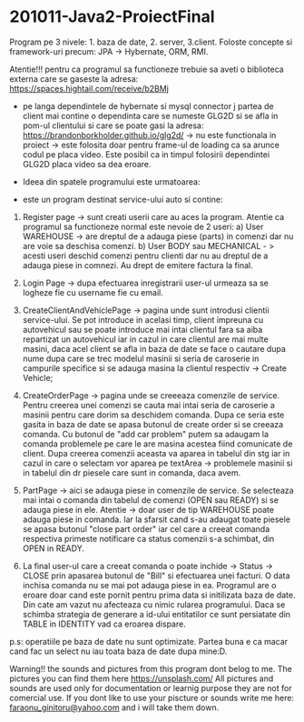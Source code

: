 # 201011-Java2-ProiectFinal

Program pe 3 nivele: 1. baza de date, 2. server, 3.client. Foloste concepte si framework-uri precum: JPA -> Hybernate, ORM, RMI.

Atentie!!! pentru ca programul sa functioneze trebuie sa aveti o biblioteca externa care se gaseste la adresa: https://spaces.hightail.com/receive/b2BMj

- pe langa dependintele de hybernate si mysql connector j partea de client mai contine o dependinta care se numeste GLG2D si se afla in pom-ul clientului si care se poate gasi la adresa:
   https://brandonborkholder.github.io/glg2d/  -> nu este functionala in proiect -> este folosita doar pentru frame-ul de loading ca sa arunce codul pe placa video. Este posibil ca in timpul
   folosirii dependintei GLG2D placa video sa dea eroare.
   

- Ideea din spatele programului este urmatoarea:

- este un program destinat service-ului auto si contine:

1. Register page -> sunt creati userii care au aces la program. Atentie ca programul sa functioneze normal este nevoie de 2 useri:
    a) User WAREHOUSE -> are dreptul de a adauga piese (parts) in comenzi dar nu are voie sa deschisa comenzi.
    b) User BODY sau MECHANICAL - > acesti useri deschid comenzi pentru clienti dar nu au dreptul de a adauga piese in comnezi. Au drept de emitere factura la final.

2. Login Page -> dupa efectuarea inregistrarii user-ul urmeaza sa se logheze fie cu username fie cu email.

3) CreateClientAndVehiclePage -> pagina unde sunt introdusi clientii service-ului. Se pot introduce in acelasi timp, client impreuna cu autovehicul sau se poate introduce mai intai clientul
    fara sa aiba repartizat un autovehicul iar in cazul in care clientul are mai multe masini, daca acel client se afla in baza de date se face o cautare dupa nume dupa care se trec
    modelul masinii si seria de caroserie in campurile specifice si se adauga masina la clientul respectiv -> Create Vehicle;

4) CreateOrderPage -> pagina unde se creeeaza comenzile de service. Pentru creerea unei comenzi se cauta mai intai seria de caroserie a masinii pentru care dorim sa deschidem comanda.
    Dupa ce seria este gasita in baza de date se apasa butonul de create order si se creeaza comanda. Cu butonul de "add car problem" putem sa adaugam la comanda problemele pe care
    le are masina acestea fiind comunicate de client. Dupa creerea comenzii aceasta va aparea in tabelul din stg iar in cazul in care o selectam vor aparea pe textArea -> problemele masinii si
    in tabelul din dr piesele care sunt in comanda, daca avem.

5) PartPage -> aici se adauga piese in comenzile de service. Se selecteaza mai intai o comanda din tabelul de comenzi (OPEN sau READY) si se adauga piese in ele. Atentie -> doar user de tip 
    WAREHOUSE poate adauga piese in comanda. Iar la sfarsit cand s-au adaugat toate piesele se apasa butonul  "close part order" iar cel care a creeat comanda respectiva primeste notificare ca 
   status comenzii s-a schimbat, din OPEN in READY.

6) La final user-ul care a creeat comanda o poate inchide -> Status -> CLOSE prin apasarea butonul de "Bill" si efectuarea unei facturi. O data inchisa comanda nu se mai pot adauga piese in ea.
Programul are o eroare doar cand este pornit pentru prima data si initilizata baza de date. Din cate am vazut nu afecteaza cu nimic rularea programului. Daca se schimba strategia de generare a id-ului entitatilor ce sunt persiatate din TABLE in IDENTITY vad ca eroarea dispare.

p.s: operatiile pe baza de date nu sunt optimizate. Partea buna e ca macar cand fac un select nu iau toata baza de date dupa mine:D.

Warning!! the sounds and pictures from this program dont belog to me. The pictures you can find them here https://unsplash.com/
All pictures and sounds are used only for documentation or learnig purpose they are not for comercial use. If you dont like to use your piscture or sounds write me here: faraonu_ginitoru@yahoo.com and i will take them down.

